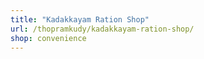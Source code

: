 ```yaml
---
title: "Kadakkayam Ration Shop"
url: /thopramkudy/kadakkayam-ration-shop/
shop: convenience
---
```

